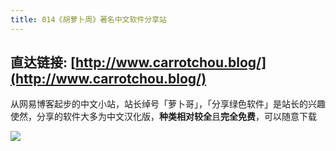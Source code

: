```yaml
---
title: 014《胡萝卜周》著名中文软件分享站
---
```




## 直达链接: [http://www.carrotchou.blog/](http://www.carrotchou.blog/)





从网易博客起步的中文小站，站长绰号「萝卜哥」，「分享绿色软件」是站长的兴趣使然，分享的软件大多为中文汉化版，**种类相对较全**且**完全免费**，可以随意下载


![](https://www.v2fy.com/asset/super-web/huluobo.png)


